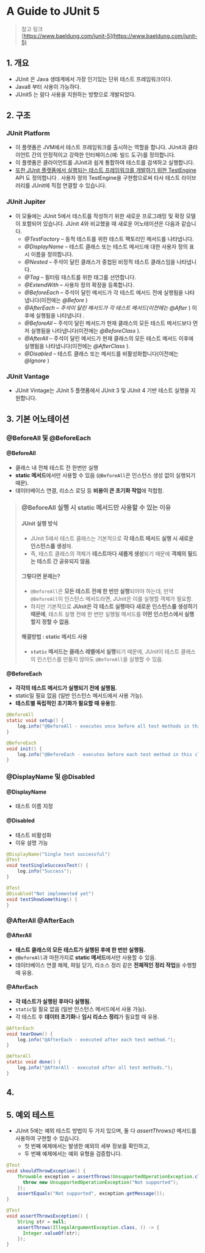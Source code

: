 # A Guide to JUnit 5

> 참고 링크 \
> [https://www.baeldung.com/junit-5](https://www.baeldung.com/junit-5)

## 1. 개요&#x20;

* JUnit 은 Java 생태계에서 가장 인기있는 단위 테스트 프레임워크이다.&#x20;
* Java8 부터 사용이 가능하다.&#x20;
* JUnit5 는 람다 사용을 지원하는 방향으로 개발되었다.&#x20;

## **2. 구조** <a href="#bd-dependencies-1" id="bd-dependencies-1"></a>

### JUnit Platform

* 이 플랫폼은 JVM에서 테스트 프레임워크를 출시하는 역할을 합니다. JUnit과 클라이언트 간의 안정적이고 강력한 인터페이스(예: 빌드 도구)를 정의합니다.
* 이 플랫폼은 클라이언트를 JUnit과 쉽게 통합하여 테스트를 검색하고 실행합니다.
* [또한 JUnit 플랫폼에서 실행되는 테스트 프레임워크를 개발하기 위한 TestEngine](https://junit.org/junit5/docs/5.0.1/api/org/junit/platform/engine/TestEngine.html) API 도 정의합니다 . 사용자 정의 TestEngine을 구현함으로써 타사 테스트 라이브러리를 JUnit에 직접 연결할 수 있습니다.

### **JUnit Jupiter** <a href="#bd-2-junit-jupiter" id="bd-2-junit-jupiter"></a>

* 이 모듈에는 JUnit 5에서 테스트를 작성하기 위한 새로운 프로그래밍 및 확장 모델이 포함되어 있습니다. JUnit 4와 비교했을 때 새로운 어노테이션은 다음과 같습니다.
  * _@TestFactory_ – 동적 테스트를 위한 테스트 팩토리인 메서드를 나타냅니다.
  * _@DisplayName_ – 테스트 클래스 또는 테스트 메서드에 대한 사용자 정의 표시 이름을 정의합니다.
  * _@Nested_ – 주석이 달린 클래스가 중첩된 비정적 테스트 클래스임을 나타냅니다.
  * _@Tag_ – 필터링 테스트를 위한 태그를 선언합니다.
  * _@ExtendWith_ – 사용자 정의 확장을 등록합니다.
  * _@BeforeEach –_ 주석이 달린 메서드가 각 테스트 메서드 전에 실행됨을 나타냅니다(이전에는 _@Before_ )
  * _@AfterEach – 주석이 달린 메서드가 각 테스트 메서드(이전에는 @After_ ) 이후에 실행됨을 나타냅니다 .
  * _@BeforeAll_ – 주석이 달린 메서드가 현재 클래스의 모든 테스트 메서드보다 먼저 실행됨을 나타냅니다(이전에는 _@BeforeClass_ ).
  * _@AfterAll_ – 주석이 달린 메서드가 현재 클래스의 모든 테스트 메서드 이후에 실행됨을 나타냅니다(이전에는 _@AfterClass_ ).
  * _@Disabled_ – 테스트 클래스 또는 메서드를 비활성화합니다(이전에는 _@Ignore_ )

### **JUnit Vantage**

* JUnit Vintage는 JUnit 5 플랫폼에서 JUnit 3 및 JUnit 4 기반 테스트 실행을 지원합니다.

## 3. 기본 어노테이션

### **@BeforeAll 및 @BeforeEach** <a href="#bd-1-beforeall-and-beforeeach" id="bd-1-beforeall-and-beforeeach"></a>

#### **@BeforeAll**&#x20;

* 클래스 내 전체 테스트 전 한번만 실행&#x20;
* **static 메서드**에서만 사용할 수 있음 (`@BeforeAll`은 인스턴스 생성 없이 실행되기 때문).
* 데이터베이스 연결, 리소스 로딩 등 **비용이 큰 초기화 작업**에 적합함.

> ### @BeforeAll 실행 시 static 메서드만 사용할 수 있는 이유&#x20;
>
> #### JUnit 실행 방식&#x20;
>
> * JUnit 5에서 테스트 클래스는 기본적으로 **각 테스트 메서드 실행 시 새로운 인스턴스를 생성**해.
> * 즉, 테스트 클래스의 객체가 **테스트마다 새롭게 생성**되기 때문에 **객체의 필드는 테스트 간 공유되지 않음**.
>
> #### 그렇다면 문제는?&#x20;
>
> * `@BeforeAll`은 **모든 테스트 전에 한 번만 실행**되어야 하는데, 만약 `@BeforeAll`이 인스턴스 메서드라면, JUnit은 이를 실행할 객체가 필요함.
> * 하지만 기본적으로 **JUnit은 각 테스트 실행마다 새로운 인스턴스를 생성하기 때문에**, 테스트 실행 전에 한 번만 실행될 메서드를 **어떤 인스턴스에서 실행할지 정할 수 없음**.
>
> #### 해결방법 : static 메서드 사용&#x20;
>
> * **`static` 메서드는 클래스 레벨에서 실행**되기 때문에, JUnit이 테스트 클래스의 인스턴스를 만들지 않아도 `@BeforeAll`을 실행할 수 있음.

#### @BeforeEach&#x20;

* **각각의 테스트 메서드가 실행되기 전에 실행됨.**
* static일 필요 없음 (일반 인스턴스 메서드에서 사용 가능).
* **테스트별 독립적인 초기화가 필요할 때 유용**함.

```java
@BeforeAll
static void setup() {
    log.info("@BeforeAll - executes once before all test methods in this class");
}

@BeforeEach
void init() {
    log.info("@BeforeEach - executes before each test method in this class");
}
```

### **@DisplayName 및 @Disabled** <a href="#bd-2-displayname-and-disabled" id="bd-2-displayname-and-disabled"></a>

#### @DisplayName&#x20;

* 테스트 이름 지정&#x20;

#### @Disabled&#x20;

* 테스트 비활성화&#x20;
* 이유 설명 가능&#x20;

```java
@DisplayName("Single test successful")
@Test
void testSingleSuccessTest() {
    log.info("Success");
}

@Test
@Disabled("Not implemented yet")
void testShowSomething() {
}
```

### @AfterAll @AfterEach&#x20;

#### @AfterAll&#x20;

* **테스트 클래스의 모든 테스트가 실행된 후에 한 번만 실행됨.**
* `@BeforeAll`과 마찬가지로 **static 메서드**에서만 사용할 수 있음.
* 데이터베이스 연결 해제, 파일 닫기, 리소스 정리 같은 **전체적인 정리 작업**을 수행할 때 유용.

#### @AfterEach&#x20;

* **각 테스트가 실행된 후마다 실행됨.**
* `static`일 필요 없음 (일반 인스턴스 메서드에서 사용 가능).
* 각 테스트 후 **데이터 초기화**나 **임시 리소스 정리**가 필요할 때 유용.

```java
@AfterEach
void tearDown() {
    log.info("@AfterEach - executed after each test method.");
}

@AfterAll
static void done() {
    log.info("@AfterAll - executed after all test methods.");
}
```

## 4.&#x20;

## 5. 예외 테스트

* JUnit 5에는 예외 테스트 방법이 두 가지 있으며, 둘 다 _assertThrows()_ 메서드를 사용하여 구현할 수 있습니다.
  * 첫 번째 예제에서는 발생한 예외의 세부 정보를 확인하고,&#x20;
  * 두 번째 예제에서는 예외 유형을 검증합니다.

```java
@Test
void shouldThrowException() {
    Throwable exception = assertThrows(UnsupportedOperationException.class, () -> {
      throw new UnsupportedOperationException("Not supported");
    });
    assertEquals("Not supported", exception.getMessage());
}

@Test
void assertThrowsException() {
    String str = null;
    assertThrows(IllegalArgumentException.class, () -> {
      Integer.valueOf(str);
    });
}
```
